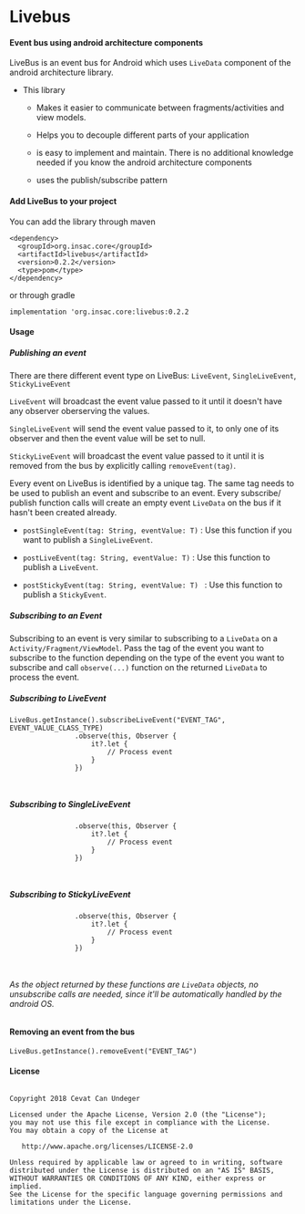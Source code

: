 # Livebus

#### Event bus using android architecture components

LiveBus is an event bus for Android which uses `LiveData` component of the android architecture library.

- This library
      
     - Makes it easier to communicate between fragments/activities and view models. 
      
     - Helps you to decouple different parts of your application
      
     - is easy to implement and maintain. There is no additional knowledge needed if you know the android architecture components
     
     - uses the publish/subscribe pattern
     
     
#### Add LiveBus to your project
You can add the library through maven
```
<dependency>
  <groupId>org.insac.core</groupId>
  <artifactId>livebus</artifactId>
  <version>0.2.2</version>
  <type>pom</type>
</dependency>
``` 
or through gradle

```
implementation 'org.insac.core:livebus:0.2.2
```

#### Usage

   ##### Publishing an event
   There are there different event type on LiveBus: `LiveEvent`, `SingleLiveEvent`, `StickyLiveEvent`
   
   `LiveEvent` will broadcast the event value passed to it until it doesn't have any observer oberserving the values.
   
   `SingleLiveEvent` will send the event value passed to it, to only one of its observer and then the event value will be set to null.
   
   `StickyLiveEvent` will broadcast the event value passed to it until it is removed from the bus by explicitly calling `removeEvent(tag)`.


Every event on LiveBus is identified by a unique tag. The same tag needs to be used to publish an event and subscribe to an event. Every subscribe/ publish function calls will create an empty event `LiveData` on the bus if it hasn't been created already.

- `postSingleEvent(tag: String, eventValue: T)` : Use this function if you want to publish a `SingleLiveEvent`.

- `postLiveEvent(tag: String, eventValue: T)` : Use this function to publish a `LiveEvent`.

- `postStickyEvent(tag: String, eventValue: T) ` : Use this function to publish a `StickyEvent`.

##### Subscribing to an Event

Subscribing to an event is very similar to subscribing to a `LiveData` on a `Activity/Fragment/ViewModel`. Pass the tag of the event you want to subscribe to the function depending on the type of the event you want to subscribe and call `observe(...)` function on the returned `LiveData` to process the event.

##### Subscribing to LiveEvent

```
LiveBus.getInstance().subscribeLiveEvent("EVENT_TAG", EVENT_VALUE_CLASS_TYPE)
                .observe(this, Observer {
                    it?.let {
                        // Process event
                    }
                })
                
                

```

##### Subscribing to SingleLiveEvent
```LiveBus.getInstance().subscribeSingleLiveEvent("EVENT_TAG", EVENT_VALUE_CLASS_TYPE)
                .observe(this, Observer {
                    it?.let {
                        // Process event
                    }
                })
                
                
```

##### Subscribing to StickyLiveEvent
```LiveBus.getInstance().subscribeStickyLiveEvent("EVENT_TAG", EVENT_VALUE_CLASS_TYPE)
                .observe(this, Observer {
                    it?.let {
                        // Process event
                    }
                })
                
                
```

###### As the object returned by these functions are `LiveData` objects, no unsubscribe calls are needed, since it'll be automatically handled by the android OS.


#### Removing an event from the bus
```
LiveBus.getInstance().removeEvent("EVENT_TAG")

```


#### License
```

Copyright 2018 Cevat Can Undeger

Licensed under the Apache License, Version 2.0 (the "License");
you may not use this file except in compliance with the License.
You may obtain a copy of the License at

   http://www.apache.org/licenses/LICENSE-2.0

Unless required by applicable law or agreed to in writing, software
distributed under the License is distributed on an "AS IS" BASIS,
WITHOUT WARRANTIES OR CONDITIONS OF ANY KIND, either express or implied.
See the License for the specific language governing permissions and
limitations under the License.

```
